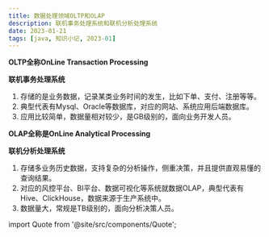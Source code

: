 ```yaml
---
title: 数据处理领域OLTP和OLAP
description: 联机事务处理系统和联机分析处理系统
date: 2023-01-21
tags: [java, 知识小记, 2023-01]
---
```




**OLTP全称OnLine Transaction Processing**

**联机事务处理系统**

1. 存储的是业务数据，记录某类业务时间的发生，比如下单、支付、注册等等。
2. 典型代表有Mysql、Oracle等数据库，对应的网站、系统应用后端数据库。
3. 应用比较简单，数据量相对较少，是GB级别的，面向业务开发人员。

**OLAP全称是OnLine Analytical Processing**

**联机分析处理系统**

1. 存储多业务历史数据，支持复杂的分析操作，侧重决策，并且提供直观易懂的查询结果。
2. 对应的风控平台、BI平台、数据可视化等系统就数据OLAP，典型代表有Hive、ClickHouse，数据来源于生产系统中。
3. 数据量大，常规是TB级别的，面向分析决策人员。



import Quote from '@site/src/components/Quote';

> <Quote></Quote>
